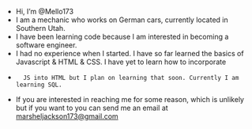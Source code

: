 - Hi, I’m @Mello173
- I am a mechanic who works on German cars, currently located in Southern Utah.
- I have been learning code because I am interested in becoming a software engineer.
- I had no experience when I started. I have so far learned the basics of Javascript & HTML & CSS. I have yet to learn how to incorporate
- 		JS into HTML but I plan on learning that soon. Currently I am learning SQL.
- If you are interested in reaching me for some reason, which is unlikely but if you want to you can send me an email at marsheljackson173@gmail.com

<!---
Mello173/Mello173 is a ✨ special ✨ repository because its `README.md` (this file) appears on your GitHub profile.
You can click the Preview link to take a look at your changes.
--->
